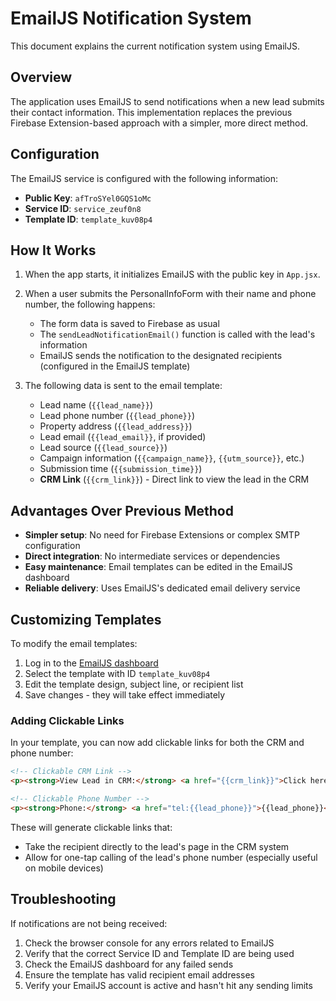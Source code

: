 # EmailJS Notification System

This document explains the current notification system using EmailJS.

## Overview

The application uses EmailJS to send notifications when a new lead submits their contact information. This implementation replaces the previous Firebase Extension-based approach with a simpler, more direct method.

## Configuration

The EmailJS service is configured with the following information:

- **Public Key**: `afTroSYel0GQS1oMc`
- **Service ID**: `service_zeuf0n8`
- **Template ID**: `template_kuv08p4`

## How It Works

1. When the app starts, it initializes EmailJS with the public key in `App.jsx`.

2. When a user submits the PersonalInfoForm with their name and phone number, the following happens:
   - The form data is saved to Firebase as usual
   - The `sendLeadNotificationEmail()` function is called with the lead's information
   - EmailJS sends the notification to the designated recipients (configured in the EmailJS template)

3. The following data is sent to the email template:
   - Lead name (`{{lead_name}}`)
   - Lead phone number (`{{lead_phone}}`)
   - Property address (`{{lead_address}}`)
   - Lead email (`{{lead_email}}`, if provided)
   - Lead source (`{{lead_source}}`)
   - Campaign information (`{{campaign_name}}`, `{{utm_source}}`, etc.)
   - Submission time (`{{submission_time}}`)
   - **CRM Link** (`{{crm_link}}`) - Direct link to view the lead in the CRM

## Advantages Over Previous Method

- **Simpler setup**: No need for Firebase Extensions or complex SMTP configuration
- **Direct integration**: No intermediate services or dependencies
- **Easy maintenance**: Email templates can be edited in the EmailJS dashboard
- **Reliable delivery**: Uses EmailJS's dedicated email delivery service

## Customizing Templates

To modify the email templates:

1. Log in to the [EmailJS dashboard](https://dashboard.emailjs.com/templates)
2. Select the template with ID `template_kuv08p4`
3. Edit the template design, subject line, or recipient list
4. Save changes - they will take effect immediately

### Adding Clickable Links

In your template, you can now add clickable links for both the CRM and phone number:

```html
<!-- Clickable CRM Link -->
<p><strong>View Lead in CRM:</strong> <a href="{{crm_link}}">Click here to view lead details</a></p>

<!-- Clickable Phone Number -->
<p><strong>Phone:</strong> <a href="tel:{{lead_phone}}">{{lead_phone}}</a></p>
```

These will generate clickable links that:
- Take the recipient directly to the lead's page in the CRM system
- Allow for one-tap calling of the lead's phone number (especially useful on mobile devices)

## Troubleshooting

If notifications are not being received:

1. Check the browser console for any errors related to EmailJS
2. Verify that the correct Service ID and Template ID are being used
3. Check the EmailJS dashboard for any failed sends
4. Ensure the template has valid recipient email addresses
5. Verify your EmailJS account is active and hasn't hit any sending limits
